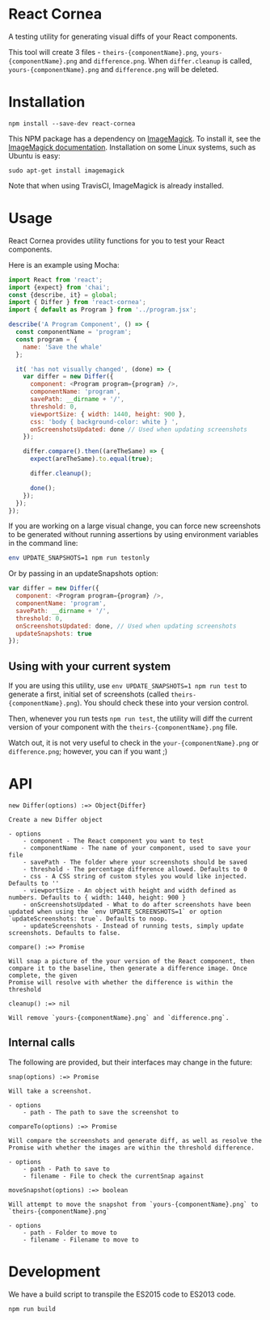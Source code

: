 React Cornea
============

A testing utility for generating visual diffs of your React components.

This tool will create 3 files - `theirs-{componentName}.png`, `yours-{componentName}.png` and `difference.png`. When `differ.cleanup` is called, `yours-{componentName}.png` and `difference.png` will be deleted.

# Installation

```
npm install --save-dev react-cornea
```

This NPM package has a dependency on [ImageMagick](http://www.imagemagick.org/). To install it, see the [ImageMagick documentation](http://www.imagemagick.org/script/binary-releases.php). Installation on some Linux systems, such as Ubuntu is easy:

```
sudo apt-get install imagemagick
```

Note that when using TravisCI, ImageMagick is already installed.

# Usage

React Cornea provides utility functions for you to test your React components.

Here is an example using Mocha:

```js
import React from 'react';
import {expect} from 'chai';
const {describe, it} = global;
import { Differ } from 'react-cornea';
import { default as Program } from '../program.jsx';

describe('A Program Component', () => {
  const componentName = 'program';
  const program = {
    name: 'Save the whale'
  };

  it( 'has not visually changed', (done) => {
    var differ = new Differ({
      component: <Program program={program} />,
      componentName: 'program',
      savePath: __dirname + '/',
      threshold: 0,
      viewportSize: { width: 1440, height: 900 },
      css: 'body { background-color: white } ',
      onScreenshotsUpdated: done // Used when updating screenshots
    });

    differ.compare().then((areTheSame) => {
      expect(areTheSame).to.equal(true);

      differ.cleanup();

      done();
    });
  });
});

```

If you are working on a large visual change, you can force new screenshots to be generated without running assertions by using environment variables in the command line:

```sh
env UPDATE_SNAPSHOTS=1 npm run testonly
```

Or by passing in an updateSnapshots option:

```js
var differ = new Differ({
  component: <Program program={program} />,
  componentName: 'program',
  savePath: __dirname + '/',
  threshold: 0,
  onScreenshotsUpdated: done, // Used when updating screenshots
  updateSnapshots: true
});
```

## Using with your current system

If you are using this utility, use `env UPDATE_SNAPSHOTS=1 npm run test` to generate a first, initial set of screenshots (called `theirs-{componentName}.png`). You should check these into your version control.

Then, whenever you run tests `npm run test`, the utility will diff the current version of your component with the `theirs-{componentName}.png` file.

Watch out, it is not very useful to check in the `your-{componentName}.png` or `difference.png`; however, you can if you want ;)

# API

```
new Differ(options) :=> Object{Differ}

Create a new Differ object

- options
    - component - The React component you want to test
    - componentName - The name of your component, used to save your file
    - savePath - The folder where your screenshots should be saved
    - threshold - The percentage difference allowed. Defaults to 0
    - css - A CSS string of custom styles you would like injected. Defaults to ''
    - viewportSize - An object with height and width defined as numbers. Defaults to { width: 1440, height: 900 }
    - onScreenshotsUpdated - What to do after screenshots have been updated when using the `env UPDATE_SCREENSHOTS=1` or option `updateScreenshots: true`. Defaults to noop.
    - updateScreenshots - Instead of running tests, simply update screenshots. Defaults to false.

```

```
compare() :=> Promise

Will snap a picture of the your version of the React component, then compare it to the baseline, then generate a difference image. Once complete, the given
Promise will resolve with whether the difference is within the threshold
```

```
cleanup() :=> nil

Will remove `yours-{componentName}.png` and `difference.png`.
```

## Internal calls

The following are provided, but their interfaces may change in the future:

```
snap(options) :=> Promise

Will take a screenshot.

- options
    - path - The path to save the screenshot to
```

```
compareTo(options) :=> Promise

Will compare the screenshots and generate diff, as well as resolve the Promise with whether the images are within the threshold difference.

- options
    - path - Path to save to
    - filename - File to check the currentSnap against
```

```
moveSnapshot(options) :=> boolean

Will attempt to move the snapshot from `yours-{componentName}.png` to `theirs-{componentName}.png`

- options
    - path - Folder to move to
    - filename - Filename to move to

```


# Development

We have a build script to transpile the ES2015 code to ES2013 code.

```sh
npm run build
```
